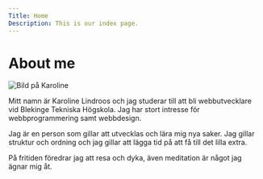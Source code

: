 ```yaml
---
Title: Home
Description: This is our index page.
---
```


About me
==========================

<div class="wrap-me">
    <div class="me">
        <img src="%base_url%/image/karoline.jpg" alt="Bild på Karoline">
    </div>
    <p>Mitt namn är Karoline Lindroos och jag studerar till att bli webbutvecklare vid Blekinge Tekniska Högskola. Jag har stort intresse för webbprogrammering samt webbdesign.</p>
    <p>Jag är en person som gillar att utvecklas och lära mig nya saker. Jag gillar struktur och ordning och jag gillar att lägga tid på att få till det lilla extra.</p>
    <p>På fritiden föredrar jag att resa och dyka, även meditation är något jag ägnar mig åt.</p>
</div>
<!-- ![Bild på Karoline](%base_url%/image/karoline.jpg){.me} -->

